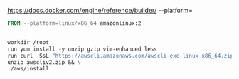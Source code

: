 

https://docs.docker.com/engine/reference/builder/
--platform=<platform>
  
```dockerfile
FROM --platform=linux/x86_64 amazonlinux:2


workdir /root
run yum install -y unzip gzip vim-enhanced less
run curl -SsL "https://awscli.amazonaws.com/awscli-exe-linux-x86_64.zip" -o "awscliv2.zip" && \
unzip awscliv2.zip && \
./aws/install
```
